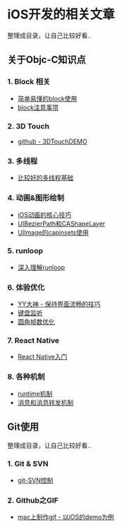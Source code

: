 # iOS开发的相关文章
整理成目录，让自己比较好看..


## 关于Objc-C知识点
### 1. Block 相关
* [简单易懂的block使用](http://fuckingblocksyntax.com/)
* [block注意事项](http://blog.ibireme.com/2013/11/27/objc-block/#more-41448)


### 2. 3D Touch
* [github - 3DTouchDEMO](https://github.com/ITBigSea/3DTouchDemo)


### 3. 多线程
* [比较好的多线程基础](http://www.cocoachina.com/ios/20150731/12819.html)


### 4. 动画&图形绘制
* [iOS动画的核心技巧](https://zsisme.gitbooks.io/ios-/content/chapter13/catiledLayer.html)
* [UIBezierPath和CAShapeLayer](http://www.cocoachina.com/ios/20160214/15251.html)
* [UIImage的capinsets使用](http://onevcat.com/2011/12/uiimage/)


### 5. runloop
* [深入理解runloop](http://blog.ibireme.com/2015/05/18/runloop/#more-41710)


### 6. 体验优化
* [YY大神 - 保持界面流畅的技巧](http://blog.ibireme.com/2015/11/12/smooth_user_interfaces_for_ios/)
* [键盘监听](http://blog.sina.com.cn/s/blog_9c2363ad0101gow6.html)
* [圆角帧数优化](http://www.cocoachina.com/ios/20150803/12873.html)

### 7. React Native
* [React Native入门](http://wiki.jikexueyuan.com/project/react-native/GettingStarted.html)

### 8. 各种机制
* [runtime机制](http://yulingtianxia.com/blog/2014/11/05/objective-c-runtime/)
* [消息和消息转发机制](http://www.jianshu.com/p/01a19c64499c)



## Git使用
整理成目录，让自己比较好看..


### 1. Git & SVN
* [git-SVN控制](https://git-scm.com/book/zh/v1/Git-%E4%B8%8E%E5%85%B6%E4%BB%96%E7%B3%BB%E7%BB%9F-Git-%E4%B8%8E-Subversion)

### 2. Github之GIF
* [mac上制作gif - 以iOS的demo为例](http://www.jianshu.com/p/27ec6375b8ab)



